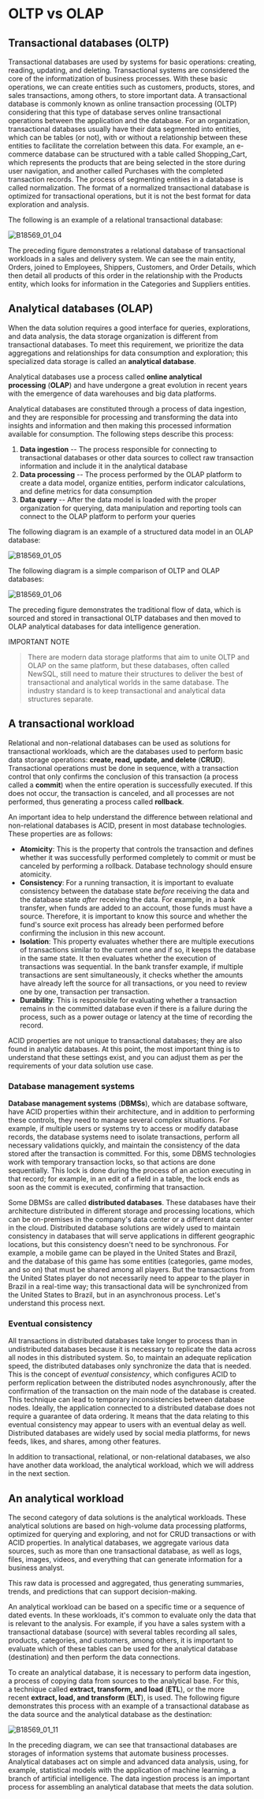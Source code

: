 # OLTP vs OLAP

## Transactional databases (OLTP)

Transactional databases are used by systems for basic operations: creating, reading, updating, and deleting. Transactional systems are considered the core of the informatization of business processes. With these basic operations, we can create entities such as customers, products, stores, and sales transactions, among others, to store important data. A transactional database is commonly known as online transaction processing (OLTP) considering that this type of database serves online transactional operations between the application and the database. For an organization, transactional databases usually have their data segmented into entities, which can be tables (or not), with or without a relationship between these entities to facilitate the correlation between this data. For example, an e-commerce database can be structured with a table called Shopping_Cart, which represents the products that are being selected in the store during user navigation, and another called Purchases with the completed transaction records. The process of segmenting entities in a database is called normalization. The format of a normalized transactional database is optimized for transactional operations, but it is not the best format for data exploration and analysis.

The following is an example of a relational transactional database:

![B18569_01_04](https://user-images.githubusercontent.com/62965911/218830276-44ecdb83-3c85-4de2-8479-a5aedc7f8ce2.jpeg)

The preceding figure demonstrates a relational database of transactional workloads in a sales and delivery system. We can see the main entity, Orders, joined to Employees, Shippers, Customers, and Order Details, which then detail all products of this order in the relationship with the Products entity, which looks for information in the Categories and Suppliers entities.

## Analytical databases (OLAP)

When the data solution requires a good interface for queries, explorations, and data analysis, the data storage organization is different from transactional databases. To meet this requirement, we prioritize the data aggregations and relationships for data consumption and exploration; this specialized data storage is called an **analytical database**.

Analytical databases use a process called **online analytical processing** (**OLAP**) and have undergone a great evolution in recent years with the emergence of data warehouses and big data platforms.

Analytical databases are constituted through a process of data ingestion, and they are responsible for processing and transforming the data into insights and information and then making this processed information available for consumption. The following steps describe this process:

1. **Data ingestion** -- The process responsible for connecting to transactional databases or other data sources to collect raw transaction information and include it in the analytical database
2. **Data processing** -- The process performed by the OLAP platform to create a data model, organize entities, perform indicator calculations, and define metrics for data consumption
3. **Data query** -- After the data model is loaded with the proper organization for querying, data manipulation and reporting tools can connect to the OLAP platform to perform your queries

The following diagram is an example of a structured data model in an OLAP database:

![B18569_01_05](https://user-images.githubusercontent.com/62965911/218830680-16962fc7-0cc1-4d79-bc11-f5c77b44b2a4.jpeg)

The following diagram is a simple comparison of OLTP and OLAP databases:

![B18569_01_06](https://user-images.githubusercontent.com/62965911/218830688-a6fb6ff1-8778-4fb3-9150-3d77526aff55.jpeg)

The preceding figure demonstrates the traditional flow of data, which is sourced and stored in transactional OLTP databases and then moved to OLAP analytical databases for data intelligence generation.

IMPORTANT NOTE

> There are modern data storage platforms that aim to unite OLTP and OLAP on the same platform, but these databases, often called NewSQL, still need to mature their structures to deliver the best of transactional and analytical worlds in the same database. The industry standard is to keep transactional and analytical data structures separate.

## A transactional workload

Relational and non-relational databases can be used as solutions for transactional workloads, which are the databases used to perform basic data storage operations: **create, read, update, and delete** (**CRUD**). Transactional operations must be done in sequence, with a transaction control that only confirms the conclusion of this transaction (a process called a **commit**) when the entire operation is successfully executed. If this does not occur, the transaction is canceled, and all processes are not performed, thus generating a process called **rollback**.

An important idea to help understand the difference between relational and non-relational databases is ACID, present in most database technologies. These properties are as follows:

- **Atomicity**: This is the property that controls the transaction and defines whether it was successfully performed completely to commit or must be canceled by performing a rollback. Database technology should ensure atomicity.
- **Consistency**: For a running transaction, it is important to evaluate consistency between the database state *before* receiving the data and the database state *after* receiving the data. For example, in a bank transfer, when funds are added to an account, those funds must have a source. Therefore, it is important to know this source and whether the fund's source exit process has already been performed before confirming the inclusion in this new account.
- **Isolation**: This property evaluates whether there are multiple executions of transactions similar to the current one and if so, it keeps the database in the same state. It then evaluates whether the execution of transactions was sequential. In the bank transfer example, if multiple transactions are sent simultaneously, it checks whether the amounts have already left the source for all transactions, or you need to review one by one, transaction per transaction.
- **Durability**: This is responsible for evaluating whether a transaction remains in the committed database even if there is a failure during the process, such as a power outage or latency at the time of recording the record.

ACID properties are not unique to transactional databases; they are also found in analytic databases. At this point, the most important thing is to understand that these settings exist, and you can adjust them as per the requirements of your data solution use case.

### Database management systems

**Database management systems** (**DBMSs**), which are database software, have ACID properties within their architecture, and in addition to performing these controls, they need to manage several complex situations. For example, if multiple users or systems try to access or modify database records, the database systems need to isolate transactions, perform all necessary validations quickly, and maintain the consistency of the data stored after the transaction is committed. For this, some DBMS technologies work with temporary transaction locks, so that actions are done sequentially. This lock is done during the process of an action executing in that record; for example, in an edit of a field in a table, the lock ends as soon as the commit is executed, confirming that transaction.

Some DBMSs are called **distributed databases**. These databases have their architecture distributed in different storage and processing locations, which can be on-premises in the company's data center or a different data center in the cloud. Distributed database solutions are widely used to maintain consistency in databases that will serve applications in different geographic locations, but this consistency doesn't need to be synchronous. For example, a mobile game can be played in the United States and Brazil, and the database of this game has some entities (categories, game modes, and so on) that must be shared among all players. But the transactions from the United States player do not necessarily need to appear to the player in Brazil in a real-time way; this transactional data will be synchronized from the United States to Brazil, but in an asynchronous process. Let's understand this process next.

### Eventual consistency

All transactions in distributed databases take longer to process than in undistributed databases because it is necessary to replicate the data across all nodes in this distributed system. So, to maintain an adequate replication speed, the distributed databases only synchronize the data that is needed. This is the concept of *eventual consistency*, which configures ACID to perform replication between the distributed nodes asynchronously, after the confirmation of the transaction on the main node of the database is created. This technique can lead to temporary inconsistencies between database nodes. Ideally, the application connected to a distributed database does not require a guarantee of data ordering. It means that the data relating to this eventual consistency may appear to users with an eventual delay as well. Distributed databases are widely used by social media platforms, for news feeds, likes, and shares, among other features.

In addition to transactional, relational, or non-relational databases, we also have another data workload, the analytical workload, which we will address in the next section.

## An analytical workload

The second category of data solutions is the analytical workloads. These analytical solutions are based on high-volume data processing platforms, optimized for querying and exploring, and not for CRUD transactions or with ACID properties. In analytical databases, we aggregate various data sources, such as more than one transactional database, as well as logs, files, images, videos, and everything that can generate information for a business analyst.

This raw data is processed and aggregated, thus generating summaries, trends, and predictions that can support decision-making.

An analytical workload can be based on a specific time or a sequence of dated events. In these workloads, it's common to evaluate only the data that is relevant to the analysis. For example, if you have a sales system with a transactional database (source) with several tables recording all sales, products, categories, and customers, among others, it is important to evaluate which of these tables can be used for the analytical database (destination) and then perform the data connections.

To create an analytical database, it is necessary to perform data ingestion, a process of copying data from sources to the analytical base. For this, a technique called **extract, transform, and load** (**ETL**), or the more recent **extract, load, and transform** (**ELT**), is used. The following figure demonstrates this process with an example of a transactional database as the data source and the analytical database as the destination:

![B18569_01_11](https://user-images.githubusercontent.com/62965911/218831832-7efbefdb-f234-478b-8140-f2cc31cfb491.jpeg)

In the preceding diagram, we can see that transactional databases are storages of information systems that automate business processes. Analytical databases act on simple and advanced data analysis, using, for example, statistical models with the application of machine learning, a branch of artificial intelligence. The data ingestion process is an important process for assembling an analytical database that meets the data solution.